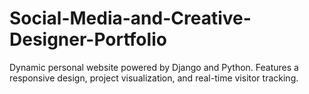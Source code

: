 # Social-Media-and-Creative-Designer-Portfolio
Dynamic personal website powered by Django and Python. Features a responsive design, project visualization, and real-time visitor tracking.
